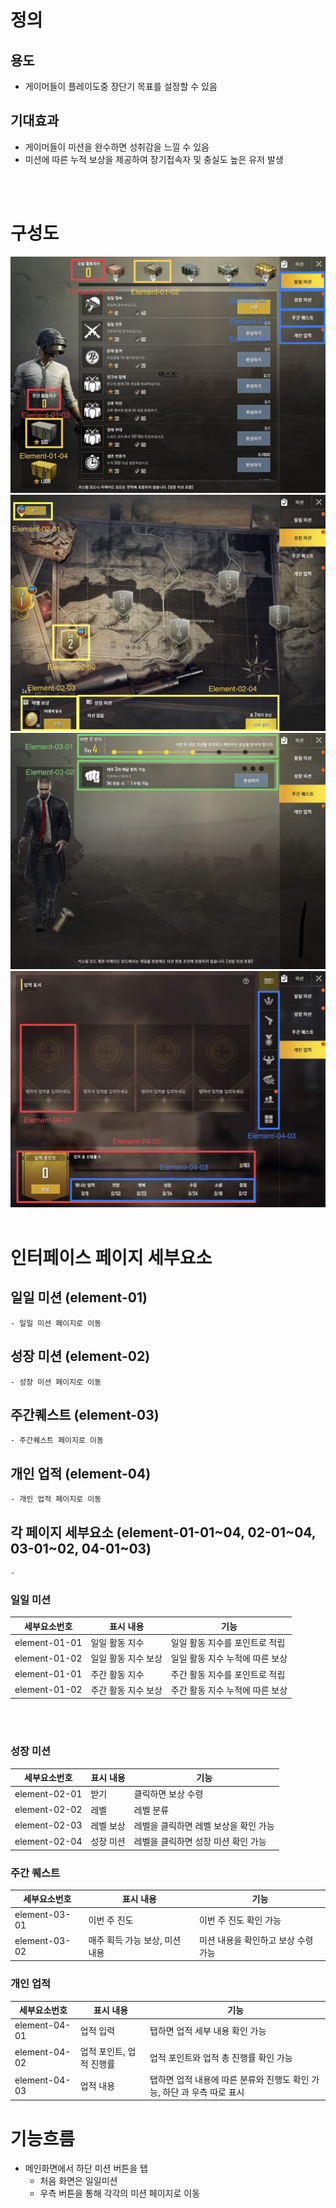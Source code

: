 
 # 정의
  ## 용도
  - 게이머들이 플레이도중 장단기 목표를 설정할 수 있음
  
  ## 기대효과
  - 게이머들이 미션을 완수하면 성취감을 느낄 수 있음 
  - 미션에 따른 누적 보상을 제공하여 장기접속자 및 충실도 높은 유저 발생 
<br>
<br>

# 구성도
![NoImage](./미션001.jpg)
![NoImage](./미션002.jpg)
![NoImage](./미션003.jpg)
![NoImage](./미션004.jpg)
<br>
<br>

# 인터페이스 페이지 세부요소
  ## 일일 미션 (element-01)
    - 일일 미션 페이지로 이동
  ## 성장 미션 (element-02)
    - 성장 미션 페이지로 이동
  ## 주간퀘스트 (element-03)
    - 주간퀘스트 페이지로 이동
  ## 개인 업적 (element-04)
    - 개인 업적 페이지로 이동
  ## 각 페이지 세부요소 (element-01-01~04, 02-01~04, 03-01~02, 04-01~03)
    - 

  ### 일일 미션
  세부요소번호 | 표시 내용 | 기능
  -------|------|------
  element-01-01| 일일 활동 지수 | 일일 활동 지수를 포인트로 적립
  element-01-02| 일일 활동 지수 보상 | 일일 활동 지수 누적에 따른 보상
  element-01-01| 주간 활동 지수 | 주간 활동 지수를 포인트로 적립
  element-01-02| 주간 활동 지수 보상 | 주간 활동 지수 누적에 따른 보상
<br>
<br>


### 성장 미션
  세부요소번호 | 표시 내용 | 기능
  -------|------|------
  element-02-01| 받기 | 클릭하면 보상 수령
  element-02-02| 레벨 | 레벨 분류
  element-02-03| 레벨 보상 | 레벨을 클릭하면 레벨 보상을 확인 가능
  element-02-04| 성장 미션 | 레벨을 클릭하면 성장 미션 확인 가능
  
  ### 주간 퀘스트
  세부요소번호 | 표시 내용 | 기능
  -------|------|------
  element-03-01| 이번 주 진도 | 이번 주 진도 확인 가능
  element-03-02| 매주 획득 가능 보상, 미션 내용| 미션 내용을 확인하고 보상 수령 가능
  
   ### 개인 업적
  세부요소번호 | 표시 내용 | 기능
  -------|------|------
  element-04-01| 업적 입력 | 탭하면 업적 세부 내용 확인 가능
  element-04-02| 업적 포인트, 업적 진행률| 업적 포인트와 업적 총 진행률 확인 가능
  element-04-03| 업적 내용| 탭하면 업적 내용에 따른 분류와 진행도 확인 가능, 하단 과 우측 따로 표시
  
  # 기능흐름
  - 메인화면에서 하단 미션 버튼을 탭
    - 처음 화면은 일일미션
    - 우측 버튼을 통해 각각의 미션 페이지로 이동
